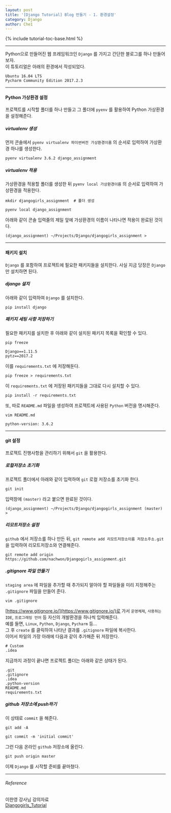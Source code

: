 ```yaml
---
layout: post
title: '[Django Tutorial] Blog 만들기 - 1. 환경설정'
category: Django
author: Che1
---
```


{% include tutorial-toc-base.html %}

- - -

Python으로 만들어진 웹 프레임워크인 `Django` 를 가지고 간단한 블로그를 하나 만들어보자.  
이 튜토리얼은 아래의 환경에서 작성되었다.
```
Ubuntu 16.04 LTS
Pycharm Community Edition 2017.2.3
```
- - -

#### Python 가상환경 설정
프로젝트를 시작할 폴더를 하나 만들고 그 폴더에 `pyenv` 를 활용하여 Python 가상환경을 설정해준다.  

##### virtualenv 생성
먼저 콘솔에서 `pyenv virtualenv 파이썬버전 가상환경이름` 의 순서로 입력하여 가상환경 하나를 생성한다.
```
pyenv virtualenv 3.6.2 django_assignment
```

##### virtualenv 적용
가상환경을 적용할 폴더를 생성한 뒤 `pyenv local 가상환경이름` 의 순서로 입력하여 가상환경을 적용한다.
```
mkdir djangogirls_assignment  # 폴더 생성
```

```
pyenv local django_assignment
```

아래와 같이 콘솔 입력줄의 제일 앞에 가상환경의 이름이 나타나면 적용이 완료된 것이다.
```re
(django_assignment) ~/Projects/Django/djangogirls_assignment >
```

- - -

#### 패키지 설치
`Django` 를 포함하여 프로젝트에 필요한 패키지들을 설치한다. 사실 지금 당장은 `Django` 만 설치하면 된다.
##### django 설치
아래와 같이 입력하여 `Django` 를 설치한다.
```
pip install django
```
##### 패키지 세팅 사항 저장하기
필요한 패키지를 설치한 후 아래와 같이 설치된 패키지 목록을 확인할 수 있다.
```
pip freeze
```
```re
Django==1.11.5
pytz==2017.2
```
이를 `requirements.txt` 에 저장해둔다.
```
pip freeze > requirements.txt
```

이 `requirements.txt` 에 저장된 패키지들을 그대로 다시 설치할 수 있다.
```
pip install -r requirements.txt
```

또, 따로 `README.md` 파일을 생성하여 프로젝트에 사용된 `Python` 버전을 명시해준다.

```
vim README.md
```
```
python-version: 3.6.2
```
- - -

#### git 설정
프로젝트 진행사항을 관리하기 위해서 `git` 을 활용한다.

##### 로컬저장소 초기화
프로젝트 폴더에서 아래와 같이 입력하여 `git` 로컬 저장소를 초기화 한다.
```
git init
```
입력창에 `(master)` 라고 붙으면 완료된 것이다.
```re
(django_assignment) ~/Projects/Django/djangogirls_assignment (master) >
```
##### 리모트저장소 설정

`github` 에서 저장소를 하나 만든 뒤, `git remote add 리모트저장소이름 저장소주소.git` 을 입력하여 리모트저장소와 연결해준다.
```
git remote add origin https://github.com/nachwon/Djangogirls_assignment.git
```
##### .gitignore 파일 만들기
`staging area` 에 파일을 추가할 때 추가되지 말아야 할 파일들을 미리 지정해주는 `.gitignore` 파일을 만들어 준다.
```
vim .gitignore
```

[https://www.gitignore.io/](https://www.gitignore.io/)로 가서 `운영체제`, `사용하는 IDE`, `프로그래밍 언어` 등 자신의 개발환경을 하나씩 입력해준다.  
예를 들면, `Linux`, `Python`, `Django`, `Pycharm` 등...  
그 후 `create` 를 클릭하여 나타난 결과를 `.gitignore` 파일에 복사한다.  
이어서 파일의 가장 아래에 다음과 같이 추가해준 뒤 저장한다.
```
# Custom
.idea
```

지금까지 과정이 끝나면 프로젝트 폴더는 아래와 같은 상태가 된다.
```
.git
.gitignore
.idea
.python-version
README.md
requirements.txt
```
##### github 저장소에 push하기
이 상태로 `commit` 을 해준다.
```
git add -A
```
```
git commit -m 'initial commit'
```

그런 다음 온라인 `github` 저장소에 올린다.

```
git push origin master
```

이제 `Django` 를 시작할 준비를 끝마쳤다.
- - -

###### Reference

이한영 강사님 강의자료  
[Djangogirls_Tutorial](https://tutorial.djangogirls.org/ko/)